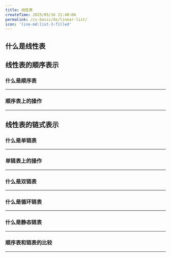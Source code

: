 ```yaml
---
title: 线性表
createTime: 2025/05/16 21:40:06
permalink: /cs-basic/ds/linear-list/
icon: 'line-md:list-3-filled'
---
```


## **什么是线性表**

## **线性表的顺序表示**

### **什么是顺序表**
---

### **顺序表上的操作**
---

## **线性表的链式表示**

### **什么是单链表**
---

### **单链表上的操作**
---

### **什么是双链表**
---

### **什么是循环链表**
---

### **什么是静态链表**
---

### **顺序表和链表的比较**
---
